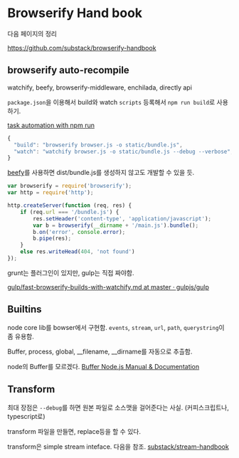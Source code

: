  # Browserify Hand book

다음 페이지의 정리

https://github.com/substack/browserify-handbook


## browserify auto-recompile

watchify, beefy, browserify-middleware, enchilada, directly api


`package.json`을 이용해서 build와 watch `scripts` 등록해서 `npm run build`로 사용하기.

[task automation with npm run](http://substack.net/task_automation_with_npm_run)

```js
{
  "build": "browserify browser.js -o static/bundle.js",
  "watch": "watchify browser.js -o static/bundle.js --debug --verbose",
}
```


[beefy](https://www.npmjs.com/package/beefy)를 사용하면 dist/bundle.js를 생성하지 않고도 개발할 수 있을 듯.


```js
var browserify = require('browserify');
var http = require('http');

http.createServer(function (req, res) {
    if (req.url === '/bundle.js') {
        res.setHeader('content-type', 'application/javascript');
        var b = browserify(__dirname + '/main.js').bundle();
        b.on('error', console.error);
        b.pipe(res);
    }
    else res.writeHead(404, 'not found')
});
```

grunt는 플러그인이 있지만, gulp는 직접 짜야함.

[gulp/fast-browserify-builds-with-watchify.md at master · gulpjs/gulp](https://github.com/gulpjs/gulp/blob/master/docs/recipes/fast-browserify-builds-with-watchify.md)


## Builtins

node core lib를 bowser에서 구현함. `events`, `stream`, `url`, `path`, `querystring`이 좀 유용함.

Buffer, process, global, __filename, __dirname를 자동으로 추츨함.



node의 Buffer를 모르겠다. [Buffer Node.js Manual & Documentation](http://nodejs.sideeffect.kr/docs/v0.10.35/api/buffer.html)

## Transform

최대 장점은 `--debug`를 하면 원본 파일로 소스맷을 걸어준다는 사실. (커피스크립트나, typescript로)

transform 파일을 만들면, replace등을 할 수 있다.

transform은 simple stream inteface.  다음을 참조. [substack/stream-handbook](https://github.com/substack/stream-handbook)
